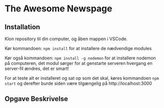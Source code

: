 # The Awesome Newspage

## Installation

Klon repository til din computer, og åben mappen i VSCode.

Kør kommandoen:  `npm install` for at installere de nædvendige modules

Kør også kommandoen: `npm install -g nodemon` for at installere nodemon på computeren, det modul sørger for at genstarte serveren hvergang en server-fil ændres, det er smart!

For at teste alt er installeret og sat op som det skal, køres kommandoen `npm start` og derefter burde siden være tilgængelig på http://localhost:3000


## Opgave Beskrivelse

